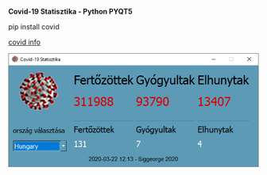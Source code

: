 **Covid-19 Statisztika - Python PYQT5**

pip install covid

[covid info](https://ahmednafies.github.io/covid/examples/)


![covid-19](https://github.com/biggeorge75/covid-19-pyqt5/blob/master/covid-banner.png?raw=true)
